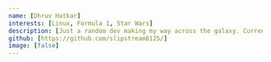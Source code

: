 ```yaml
---
name: [Dhruv Hatkar]
interests: [Linux, Formula 1, Star Wars]
description: [Just a random dev making my way across the galaxy. Currently working on StratOS Linux]
github: [https://github.com/slipstream8125/]
image: [false]
--- 
```

